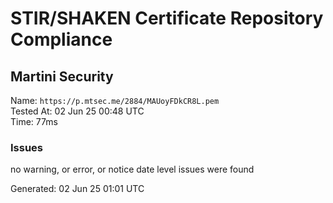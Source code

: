 # STIR/SHAKEN Certificate Repository Compliance

## Martini Security

Name: `https://p.mtsec.me/2884/MAUoyFDkCR8L.pem`\
Tested At: 02 Jun 25 00:48 UTC\
Time: 77ms

### Issues

no warning, or error, or notice date level issues were found

Generated: 02 Jun 25 01:01 UTC